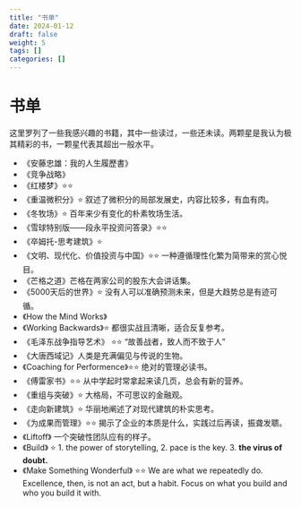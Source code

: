```yaml
---
title: "书单"
date: 2024-01-12
draft: false
weight: 5
tags: []
categories: []
---
```


# 书单
这里罗列了一些我感兴趣的书籍，其中一些读过，一些还未读。两颗星是我认为极其精彩的书，一颗星代表其超出一般水平。

- 《安藤忠雄：我的人生履歷書》
- 《竞争战略》
- 《红楼梦》⭐️⭐️
- 《重温微积分》⭐️ 叙述了微积分的局部发展史，内容比较多，有血有肉。
- 《冬牧场》⭐️ 百年来少有变化的朴素牧场生活。
- 《雪球特别版——段永平投资问答录》⭐️⭐️
- 《卒姆托-思考建筑》⭐️ 
- 《文明、现代化、价值投资与中国》⭐️⭐️ 一种遵循理性化繁为简带来的赏心悦目。 
- 《芒格之道》芒格在两家公司的股东大会讲话集。
- 《5000天后的世界》⭐️ 没有人可以准确预测未来，但是大趋势总是有迹可循。
- 《How the Mind Works》
- 《Working Backwards》⭐️ 都很实战且清晰，适合反复参考。
- 《毛泽东战争指导艺术》 ⭐️⭐️ “故善战者，致人而不致于人”
- 《大唐西域记》人类是充满偏见与传说的生物。
- 《Coaching for Performence》⭐️⭐️ 绝对的管理必读书。
- 《傅雷家书》⭐️⭐️ 从中学起时常拿起来读几页，总会有新的营养。
- 《重组与突破》⭐️ 大格局，不可思议的金融观。
- 《走向新建筑》⭐️ 华丽地阐述了对现代建筑的朴实思考。
- 《为成果而管理》⭐️⭐️ 揭示了企业的本质是什么，实践过后再读，振聋发聩。
- 《Liftoff》 一个突破性团队应有的样子。
- 《Build》 ⭐️ 1. the power of storytelling, 2. pace is the key. 3. **the virus of doubt.**
- 《Make Something Wonderful》 ⭐️⭐️ We are what we repeatedly do. Excellence, then, is not an act, but a habit. Focus on what you build and who you build it with.
